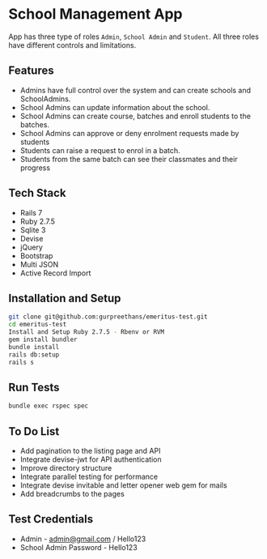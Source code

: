 # School Management App

App has three type of roles `Admin`, `School Admin` and `Student`. All three roles have different controls and limitations.

## Features

- Admins have full control over the system and can create schools and SchoolAdmins.
- School Admins can update information about the school.
- School Admins can create course, batches and enroll students to the batches.
- School Admins can approve or deny enrolment requests made by students
- Students can raise a request to enrol in a batch.
- Students from the same batch can see their classmates and their progress

## Tech Stack

- Rails 7
- Ruby 2.7.5
- Sqlite 3
- Devise
- jQuery
- Bootstrap
- Multi JSON
- Active Record Import



## Installation and Setup

```sh
git clone git@github.com:gurpreethans/emeritus-test.git
cd emeritus-test
Install and Setup Ruby 2.7.5 - Rbenv or RVM
gem install bundler
bundle install
rails db:setup
rails s
```

## Run Tests
```sh
bundle exec rspec spec
```

## To Do List
- Add pagination to the listing page and API
- Integrate devise-jwt for API authentication
- Improve directory structure
- Integrate parallel testing for performance
- Integrate devise invitable and letter opener web gem for mails
- Add breadcrumbs to the pages

## Test Credentials
- Admin - admin@gmail.com / Hello123
- School Admin Password - Hello123
